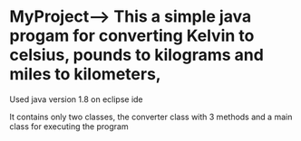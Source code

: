 # MyProject--> This a simple java progam for converting Kelvin to celsius, pounds to kilograms and miles to kilometers,

Used java version 1.8 on eclipse ide

It contains only two classes, the converter class with 3 methods and a main class for executing the program
